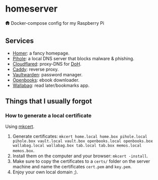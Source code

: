 # homeserver
🛖 Docker-compose config for my Raspberry Pi

## Services
* [Homer](https://github.com/bastienwirtz/homer): a fancy homepage.
* [Pihole](https://github.com/pi-hole/docker-pi-hole): a local DNS server that blocks malware & phishing.
* [Cloudflared](https://github.com/crazy-max/docker-cloudflared): proxy-DNS for [DoH](https://developers.cloudflare.com/1.1.1.1/encryption/dns-over-https/).
* [Caddy](https://hub.docker.com/\_/caddy): reverse proxy.
* [Vaultwarden](https://github.com/dani-garcia/vaultwarden): password manager.
* [Openbooks](https://github.com/evan-buss/openbooks): ebook downloader.
* [Wallabag](https://github.com/wallabag/wallabag): read later/bookmarks app.

## Things that I usually forgot

### How to generate a local certificate

Using [mkcert](https://github.com/FiloSottile/mkcert).

1. Generate certificates:
  `mkcert home.local home.box pihole.local pihole.box vault.local vault.box openbooks.local openbooks.box wallabag.local wallabag.box tab.local tab.box memos.local memos.box`.
2. Install them on the computer and your browser:
  `mkcert -install`.
3. Make sure to copy the certificates to a `certs/` folder on the server machine and name the certificates `cert.pem` and `key.pem`.
4. Enjoy your own local domain ;).
